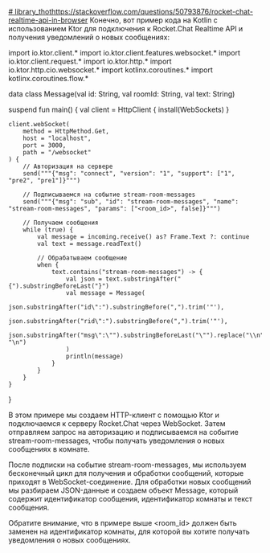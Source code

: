 [# library_thothttps://stackoverflow.com/questions/50793876/rocket-chat-realtime-api-in-browser](https://stackoverflow.com/questions/50793876/rocket-chat-realtime-api-in-browser)
Конечно, вот пример кода на Kotlin с использованием Ktor для подключения к Rocket.Chat Realtime API и получения уведомлений о новых сообщениях:

import io.ktor.client.*
import io.ktor.client.features.websocket.*
import io.ktor.client.request.*
import io.ktor.http.*
import io.ktor.http.cio.websocket.*
import kotlinx.coroutines.*
import kotlinx.coroutines.flow.*

data class Message(val id: String, val roomId: String, val text: String)

suspend fun main() {
    val client = HttpClient {
        install(WebSockets)
    }

    client.webSocket(
        method = HttpMethod.Get,
        host = "localhost",
        port = 3000,
        path = "/websocket"
    ) {
        // Авторизация на сервере
        send("""{"msg": "connect", "version": "1", "support": ["1", "pre2", "pre1"]}""")

        // Подписываемся на событие stream-room-messages
        send("""{"msg": "sub", "id": "stream-room-messages", "name": "stream-room-messages", "params": ["<room_id>", false]}""")

        // Получаем сообщения
        while (true) {
            val message = incoming.receive() as? Frame.Text ?: continue
            val text = message.readText()

            // Обрабатываем сообщение
            when {
                text.contains("stream-room-messages") -> {
                    val json = text.substringAfter("{").substringBeforeLast("}")
                    val message = Message(
                        json.substringAfter("id\":").substringBefore(",").trim('"'),
                        json.substringAfter("rid\":").substringBefore(",").trim('"'),
                        json.substringAfter("msg\":\"").substringBeforeLast("\"").replace("\\n", "\n")
                    )
                    println(message)
                }
            }
        }
    }
}


В этом примере мы создаем HTTP-клиент с помощью Ktor и подключаемся к серверу Rocket.Chat через WebSocket. Затем отправляем запрос на авторизацию и подписываемся на событие stream-room-messages, чтобы получать уведомления о новых сообщениях в комнате.

После подписки на событие stream-room-messages, мы используем бесконечный цикл для получения и обработки сообщений, которые приходят в WebSocket-соединение. Для обработки новых сообщений мы разбираем JSON-данные и создаем объект Message, который содержит идентификатор сообщения, идентификатор комнаты и текст сообщения.

Обратите внимание, что в примере выше <room_id> должен быть заменен на идентификатор комнаты, для которой вы хотите получать уведомления о новых сообщениях.
